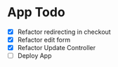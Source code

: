 # App Todo

- [x] Refactor redirecting in checkout
- [x] Refactor edit form
- [x] Refactor Update Controller
- [ ] Deploy App
